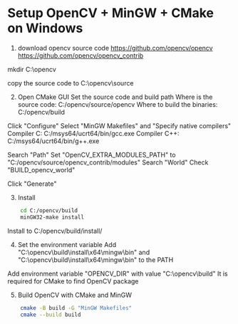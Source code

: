 # Setup OpenCV + MinGW + CMake on Windows

1. download opencv source code
<https://github.com/opencv/opencv>
<https://github.com/opencv/opencv_contrib>

mkdir C:\opencv

copy the source code to C:\opencv\source

2. Open CMake GUI
Set the source code and build path
    Where is the source code: C:/opencv/source/opencv
    Where to build the binaries: C:/opencv/build

Click "Configure"
    Select "MinGW Makefiles" and "Specify native compilers"
    Compiler C: C:/msys64/ucrt64/bin/gcc.exe
    Compiler C++: C:/msys64/ucrt64/bin/g++.exe

Search "Path"
    Set "OpenCV_EXTRA_MODULES_PATH" to "C:/opencv/source/opencv_contrib/modules"
Search "World"
    Check "BUILD_opencv_world"

Click "Generate"

3. Install

```sh
    cd C:/opencv/build
    minGW32-make install
```

Install to C:/opencv/build/install/

4. Set the environment variable
Add "C:\opencv\build\install\x64\mingw\bin" and "C:\opencv\build\install\x64\mingw\bin" to the PATH

Add environment variable "OPENCV_DIR" with value "C:\opencv\build"
It is required for CMake to find OpenCV package


5. Build OpenCV with CMake and MinGW
```sh
    cmake -B build -G "MinGW Makefiles"
    cmake --build build
```
